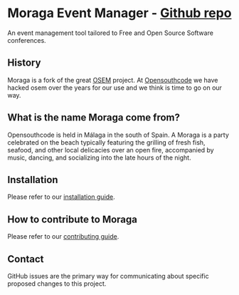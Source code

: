 # Moraga Event Manager - [Github repo](https://github.com/opensouthcode/moraga)

An event management tool tailored to Free and Open Source Software conferences.

## History

Moraga is a fork of the great [OSEM](https://osem.io) project. At [Opensouthcode](https://www.opensouthcode.org) we have hacked osem over the years for our use and we think is time to go on our way. 

## What is the name Moraga come from?

Opensouthcode is held in Málaga in the south of Spain. A Moraga is a party celebrated on the beach typically featuring the grilling of fresh fish, seafood, and other local delicacies over an open fire, accompanied by music, dancing, and socializing into the late hours of the night.

## Installation
Please refer to our [installation guide](INSTALL.md).

## How to contribute to Moraga
Please refer to our [contributing guide](CONTRIBUTING.md).

## Contact
GitHub issues are the primary way for communicating about specific proposed changes to this project.